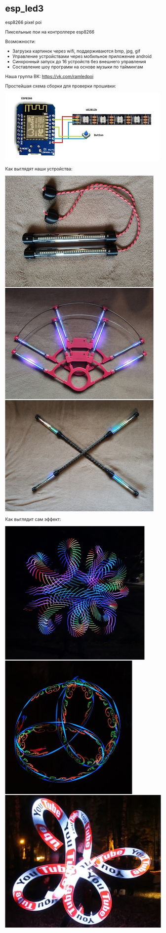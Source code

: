 # esp_led3
esp8266 pixel poi

Пиксельные пои на контроллере esp8266  

Возможности:  
* Загрузка картинок через wifi, поддерживаются bmp, jpg, gif  
* Управление устройствами через мобильное приложение android  
* Синхронный запуск до 16 устройств без внешнего управления  
* Составление шоу программ на основе музыки по таймингам  

Наша группа ВК: https://vk.com/ramledpoi  

Простейшая схема сборки для проверки прошивки:  

![sch.jpg](https://github.com/plaber/esp_led3/blob/main/img/sch.jpg)

Как выглядят наши устройства:  

![poi.jpg](https://github.com/plaber/esp_led3/blob/main/img/poi.jpg)
![fans.jpg](https://github.com/plaber/esp_led3/blob/main/img/fans.jpg)
![dabl.jpg](https://github.com/plaber/esp_led3/blob/main/img/dabl.jpg)

Как выглядит сам эффект:  

![mot1.jpg](https://github.com/plaber/esp_led3/blob/main/img/mot1.jpg)
![mot2.jpg](https://github.com/plaber/esp_led3/blob/main/img/mot2.jpg)
![mot3.jpg](https://github.com/plaber/esp_led3/blob/main/img/mot3.jpg)


